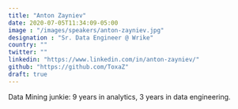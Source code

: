 ```yaml
---
title: "Anton Zayniev"
date: 2020-07-05T11:34:09-05:00
image : "/images/speakers/anton-zayniev.jpg"
designation : "Sr. Data Engineer @ Wrike"
country: ""
twitter: ""
linkedin: "https://www.linkedin.com/in/anton-zayniev/"
github: "https://github.com/ToxaZ"
draft: true
---
```


Data Mining junkie: 9 years in analytics, 3 years in data engineering.